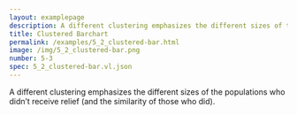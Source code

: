 ```yaml
---
layout: examplepage
description: A different clustering emphasizes the different sizes of the populations who didn’t receive relief (and the similarity of those who did).
title: Clustered Barchart
permalink: /examples/5_2_clustered-bar.html
image: /img/5_2_clustered-bar.png
number: 5-3
spec: 5_2_clustered-bar.vl.json
---
```

A different clustering emphasizes the different sizes of the populations who didn’t receive relief (and the similarity of those who did).
